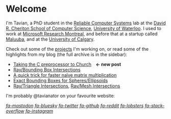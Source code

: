 # Welcome

I'm Tavian, a PhD student in the [Reliable Computer Systems] lab at the [David R. Cheriton School of Computer Science], [University of Waterloo].
I used to work at [Microsoft Research Montreal], and before that at a startup called [Maluuba], and at the [University of Calgary].

[Reliable Computer Systems]: https://rcs.uwaterloo.ca/
[David R. Cheriton School of Computer Science]: https://cs.uwaterloo.ca/
[University of Waterloo]: https://uwaterloo.ca/
[Microsoft Research Montreal]: https://www.microsoft.com/en-us/research/lab/microsoft-research-montreal/
[Maluuba]: https://en.wikipedia.org/wiki/Maluuba
[University of Calgary]: https://ucalgary.ca/

Check out some of the [projects](projects/index.html) I'm working on, or read some of the highlights from my blog (the full archive is in the sidebar):

- [Taking the C preprocessor to Church](2025/cpp_church.md)&emsp;**&larr; new post**
- [Ray/Bounding Box Intersections](2022/ray_box_boundary.md)
- [A quick trick for faster naïve matrix multiplication](2016/matrix_multiply.md)
- [Exact Bounding Boxes for Spheres/Ellipsoids](2014/ellipsoid_bounding_boxes.md)
- [Ray/Triangle Intersections](2014/ray_triangle.md), [Ray/Mesh Intersections](2014/ray_mesh.md)

I'm probably @tavianator on your favourite website:

<div class="linkbar">
<style>
.icon {
    width: 1em;
    height: 1em;
    vertical-align: -.125em;
}
</style>

[*fa-mastodon*](https://mastodon.social/@tavianator "Mastodon")
[*fa-bluesky*](https://bsky.app/profile/tavianator.com "Bluesky")
[*fa-twitter*](https://twitter.com/tavianator "Twitter")
[*fa-github*](https://github.com/tavianator "GitHub")
[*fa-reddit*](https://www.reddit.com/user/tavianator "Reddit")
[*fa-lobsters*](https://lobste.rs/~tavianator "Lobsters")
[*fa-stack-overflow*](https://stackoverflow.com/users/502399/tavian-barnes "StackOverflow")
[*fa-instagram*](https://www.instagram.com/tavianator "Instagram")

</div>
